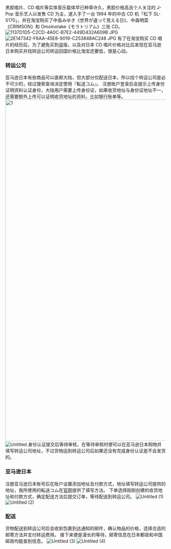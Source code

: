 黑胶唱片、CD 唱片等实体音乐载体早已种草许久，黑胶价格高且个人关注的 J-Pop 音乐艺人以发售 CD 为主，遂入手了一台 1994 年的中古 CD 机「松下 SL-S170」，并在淘宝购买了中島みゆき《世界が違って見える日》、中森明菜《CRIMSON》和 Omoinotake《モラトリアム》三张 CD。
![1137D1D5-C2CD-4A0C-B7E2-449D432A609B JPG](https://github.com/KawausoJyou/KawausoJyou.github.io/assets/92703641/a17ccf56-5183-4657-b7e3-f8707fe87f08)
![2E147342-F6AA-45E8-9019-C253848AC248 JPG](https://github.com/KawausoJyou/KawausoJyou.github.io/assets/92703641/b34e8616-5dea-41f5-b287-319ac208b22a)
有了在淘宝购买 CD 唱片的经历后，为了避免买到盗版，以及对日本 CD 唱片价格对比后发现在亚马逊日本购买并找转运公司转运回国价格比淘宝还要低，很是心动。
### 转运公司
亚马逊日本有些商品可以直邮大陆，但大部分仅配送日本，所以找个转运公司是必不可少的，经过搜索查询决定使用『転送コム』。
注册账户登录后会提示上传身份证明资料认证身份，大陆用户需要上传身份证，如果收货地址与身份证地址不一，还需要额外上传可以证明收货地址的资料，比如银行账单等。
<img width="1074" alt="1" src="https://github.com/KawausoJyou/KawausoJyou.github.io/assets/92703641/ecc4c312-eadf-4961-8613-7400ed4f441c">
![Untitled](https://github.com/KawausoJyou/KawausoJyou.github.io/assets/92703641/f4929a5d-8c18-4153-a79a-c8b17f0a2599)
身份认证提交后等待审核，在等待审核时便可以在亚马逊日本购物并填写转运公司地址，不过货物运到转运公司后如果还没有完成身份认证是不会发货的。
### 亚马逊日本
注册亚马逊日本账号后在账户设置添加地址及付款方式，地址填写转运公司提供的地址，我所使用的転送コム在[官网](https://www.tenso.com/jp/my_page/address)提供了填写方法。
下单选择刚刚创建的收货地址和付款方式，确定配送方法后提交订单，等待配送到转运公司。
![Untitled (1)](https://github.com/KawausoJyou/KawausoJyou.github.io/assets/92703641/ee7a49b8-4265-413a-aef1-032d448481fa)
![Untitled (2)](https://github.com/KawausoJyou/KawausoJyou.github.io/assets/92703641/0f10072e-49e8-41b5-a8fd-c644f78ce26f)
### 配送
货物配送到转运公司后会收到包裹到达通知的邮件，确认物品的价格，选择合适的邮寄方法并支付转运费用。
接下来便是漫长的等待，邮寄信息在日本郵政和中国邮政均能查到信息。
![Untitled (3)](https://github.com/KawausoJyou/KawausoJyou.github.io/assets/92703641/c5c6d941-179c-4276-9298-f13167708f19)
![Untitled (4)](https://github.com/KawausoJyou/KawausoJyou.github.io/assets/92703641/e76e1a6c-9392-4a18-a9c5-cab6089af096)
<!-- ##{"timestamp":1701932400}## -->